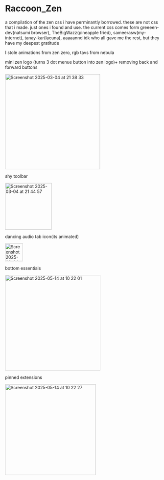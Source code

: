 # Raccoon_Zen
a compilation of the zen css i have perminantly borrowed.
these are not css that i made. just ones i found and use.
the current css comes form greeeen-dev(natsumi browser), TheBigWazz(pineapple fried), sameerasw(my-internet), tanay-kar(lacuna), aaaaannd idk who all gave me the rest, but they have my deepest gratitude

I stole animations from zen zero, rgb tavs from nebula 


mini zen logo (turns 3 dot menue button into zen logo)+ removing back and forward buttons

<img width="310" alt="Screenshot 2025-03-04 at 21 38 33" src="https://github.com/user-attachments/assets/0ac82815-d203-43b8-999f-310890b641ae" />



shy toolbar

<img width="152" alt="Screenshot 2025-03-04 at 21 44 57" src="https://github.com/user-attachments/assets/38173bdf-85fd-4bbf-8b87-c0c9d1dbb7a0" />



dancing audio tab icon(its animated)

<img width="58" alt="Screenshot 2025-03-04 at 21 39 13" src="https://github.com/user-attachments/assets/04210677-a36d-4232-87cf-1b2c031dc7f3" />



bottom essentials

<img width="311" alt="Screenshot 2025-05-14 at 10 22 01" src="https://github.com/user-attachments/assets/9250d534-397f-457b-84b3-ac0c0f34374e" />


pinned extensions

<img width="296" alt="Screenshot 2025-05-14 at 10 22 27" src="https://github.com/user-attachments/assets/e0afee5f-2bbd-406d-9120-b48e68eeda57" />
